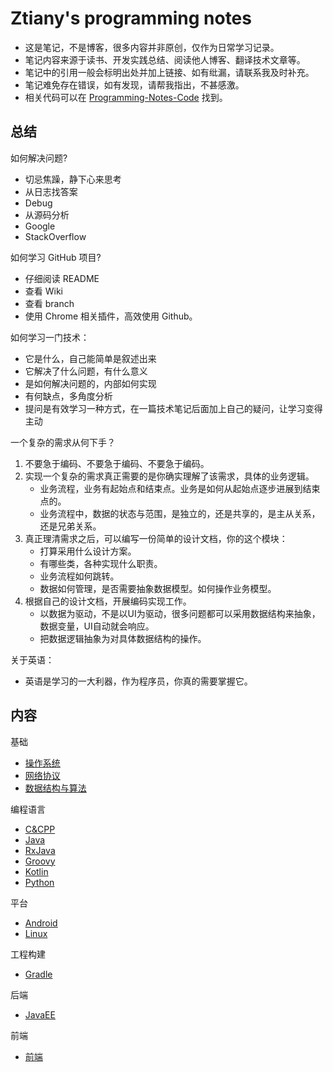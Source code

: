 # Ztiany's programming notes

- 这是笔记，不是博客，很多内容并非原创，仅作为日常学习记录。
- 笔记内容来源于读书、开发实践总结、阅读他人博客、翻译技术文章等。
- 笔记中的引用一般会标明出处并加上链接、如有纰漏，请联系我及时补充。
- 笔记难免存在错误，如有发现，请帮我指出，不甚感激。
- 相关代码可以在 [Programming-Notes-Code](00-Code/README.md) 找到。

## 总结

如何解决问题?

- 切忌焦躁，静下心来思考
- 从日志找答案
- Debug
- 从源码分析
- Google
- StackOverflow

如何学习 GitHub 项目?

- 仔细阅读 README
- 查看 Wiki
- 查看 branch
- 使用 Chrome 相关插件，高效使用 Github。

如何学习一门技术：

- 它是什么，自己能简单是叙述出来
- 它解决了什么问题，有什么意义
- 是如何解决问题的，内部如何实现
- 有何缺点，多角度分析
- 提问是有效学习一种方式，在一篇技术笔记后面加上自己的疑问，让学习变得主动

一个复杂的需求从何下手？

1. 不要急于编码、不要急于编码、不要急于编码。
2. 实现一个复杂的需求真正需要的是你确实理解了该需求，具体的业务逻辑。
    - 业务流程，业务有起始点和结束点。业务是如何从起始点逐步进展到结束点的。
    - 业务流程中，数据的状态与范围，是独立的，还是共享的，是主从关系，还是兄弟关系。
3. 真正理清需求之后，可以编写一份简单的设计文档，你的这个模块：
    - 打算采用什么设计方案。
    - 有哪些类，各种实现什么职责。
    - 业务流程如何跳转。
    - 数据如何管理，是否需要抽象数据模型。如何操作业务模型。
4. 根据自己的设计文档，开展编码实现工作。
    - 以数据为驱动，不是以UI为驱动，很多问题都可以采用数据结构来抽象，数据变量，UI自动就会响应。
    - 把数据逻辑抽象为对具体数据结构的操作。

关于英语：

- 英语是学习的一大利器，作为程序员，你真的需要掌握它。

## 内容

基础

- [操作系统](Computer-System-Basic/README.md)
- [网络协议](Network/README.md)
- [数据结构与算法](DataStructure-Algorithms/README.md)

编程语言

- [C&CPP](C&CPP/README.md)
- [Java](Java/README.md)
- [RxJava](RxJava/README.md)
- [Groovy](Groovy/README.md)
- [Kotlin](Kotlin/README.md)
- [Python](Python/README.md)

平台

- [Android](Android/README.md)
- [Linux](Linux/README.md)

工程构建

- [Gradle](Build-System/Gradle/README.md)

后端

- [JavaEE](JavaEE/README.md)

前端

- [前端](Front-end/README.md)